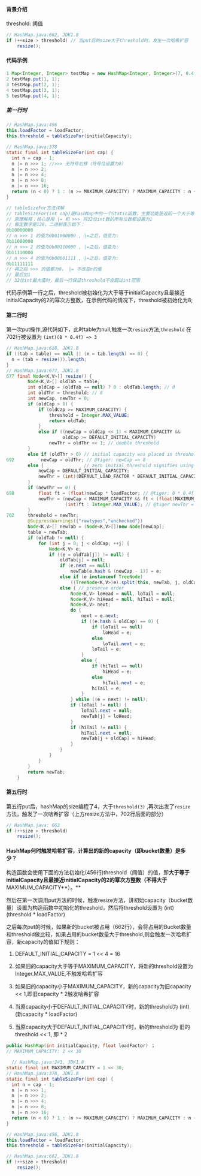 #### 背景介绍

threshold: 阈值

```java
// HashMap.java:662, JDK1.8
if (++size > threshold) // 当put后的size大于threshold时，发生一次哈希扩容
    resize();
```

#### 代码示例

```java
1 Map<Integer, Integer> testMap = new HashMap<Integer, Integer>(7, 0.4f);
2 testMap.put(1, 1);
3 testMap.put(2, 1);
4 testMap.put(3, 1);
5 testMap.put(4, 1);
```

##### 第一行时

```java
// HashMap.java:456
this.loadFactor = loadFactor;
this.threshold = tableSizeFor(initialCapacity);

// HashMap.java:378
static final int tableSizeFor(int cap) {
  int n = cap - 1;
  n |= n >>> 1; //>>> 无符号右移（符号位设置为0）
  n |= n >>> 2;
  n |= n >>> 4;
  n |= n >>> 8;
  n |= n >>> 16;
  return (n < 0) ? 1 : (n >= MAXIMUM_CAPACITY) ? MAXIMUM_CAPACITY : n + 1;
}
```

```java
// tableSizeFor方法详解
// tableSizeFor(int cap)是hashMap中的一个Static函数，主要功能是返回一个大于等于给定整数且最接近给定整数的2的幂次方整数，如给定7，返回2的3次方8、给定8，返回2的3次方8
// 原理解释：核心是用 |= 和 >>> 将32位int数的所有位数都设置为1
// 假定数字是128，二进制表示如下：
0b10000000
// n >>> 1 的值为0b01000000 , |=之后，值变为:
0b11000000
// n >>> 2 的值为0b00110000 , |=之后，值变为:
0b11110000
// n >>> 4 的值为0b00001111 , |=之后，值变为:
0b11111111
// 再之后 >>> 的值都为0， |= 不改变n的值
// 最后加1
// 32位int最大值时，最后一行保证threshold不会超过int范围
```

代码示例第一行之后，threshold被初始化为大于等于initialCapacity且最接近initialCapacity的2的幂次方整数，在示例代码的情况下，threshold被初始化为8;

#### 第二行时

第一次put操作,源代码如下，此时table为null,触发一次```resize```方法,```threshold``` 在702行被设置为 ```(int)(8 * 0.4f) => 3``` 

```Java
// HashMap.java:628, JDK1.8
if ((tab = table) == null || (n = tab.length) == 0) {
  n = (tab = resize()).length;
}
// HashMap.java:677, JDK1.8
677 final Node<K,V>[] resize() {
        Node<K,V>[] oldTab = table;
        int oldCap = (oldTab == null) ? 0 : oldTab.length; // 0
        int oldThr = threshold; // 8
        int newCap, newThr = 0;
        if (oldCap > 0) {
            if (oldCap >= MAXIMUM_CAPACITY) {
                threshold = Integer.MAX_VALUE;
                return oldTab;
            }
            else if ((newCap = oldCap << 1) < MAXIMUM_CAPACITY &&
                     oldCap >= DEFAULT_INITIAL_CAPACITY)
                newThr = oldThr << 1; // double threshold
        }
        else if (oldThr > 0) // initial capacity was placed in threshold
692          newCap = oldThr; // @tiger: newCap => 8
        else {               // zero initial threshold signifies using defaults
            newCap = DEFAULT_INITIAL_CAPACITY;
            newThr = (int)(DEFAULT_LOAD_FACTOR * DEFAULT_INITIAL_CAPACITY);
        }
        if (newThr == 0) {
698         float ft = (float)newCap * loadFactor; // @tiger: 8 * 0.4f = 3.2f
            newThr = (newCap < MAXIMUM_CAPACITY && ft < (float)MAXIMUM_CAPACITY ?
                      (int)ft : Integer.MAX_VALUE); // @tiger newThr = (int) 3.2f => 3
        }
702     threshold = newThr;
        @SuppressWarnings({"rawtypes","unchecked"})
        Node<K,V>[] newTab = (Node<K,V>[])new Node[newCap];
        table = newTab;
        if (oldTab != null) {
            for (int j = 0; j < oldCap; ++j) {
                Node<K,V> e;
                if ((e = oldTab[j]) != null) {
                    oldTab[j] = null;
                    if (e.next == null)
                        newTab[e.hash & (newCap - 1)] = e;
                    else if (e instanceof TreeNode)
                        ((TreeNode<K,V>)e).split(this, newTab, j, oldCap);
                    else { // preserve order
                        Node<K,V> loHead = null, loTail = null;
                        Node<K,V> hiHead = null, hiTail = null;
                        Node<K,V> next;
                        do {
                            next = e.next;
                            if ((e.hash & oldCap) == 0) {
                                if (loTail == null)
                                    loHead = e;
                                else
                                    loTail.next = e;
                                loTail = e;
                            }
                            else {
                                if (hiTail == null)
                                    hiHead = e;
                                else
                                    hiTail.next = e;
                                hiTail = e;
                            }
                        } while ((e = next) != null);
                        if (loTail != null) {
                            loTail.next = null;
                            newTab[j] = loHead;
                        }
                        if (hiTail != null) {
                            hiTail.next = null;
                            newTab[j + oldCap] = hiHead;
                        }
                    }
                }
            }
        }
        return newTab;
    }
```

#### 第五行时

第五行put后，hashMap的size编程了4，大于```threshold(3)``` ,再次出发了```resize``` 方法，触发了一次哈希扩容（上方resize方法中，702行后面的部分）

```Java
// HashMap.java: 662
if (++size > threshold)
    resize();
```



#### HashMap何时触发哈希扩容，计算出的新的capacity（即bucket数量）是多少？

构造函数会使用下面的方法初始化(456行)threshold（阈值）的值，即**大于等于initialCapacity且最接近initialCapacity的2的幂次方整数（不得大于**MAXIMUM_CAPACITY**）。**



然后在第一次调用put方法的时候，触发resize方法，讲初始capacity（bucket数量）设置为构造函数中初始化的threshold，然后将threshold设置为 (int)(threshold * loadFactor)



之后每次put的时候，如果新的bucket被占用（662行），会将占用的Bucket数量和threshold做比较，如果占用的bucket数量大于threshold,则会触发一次哈希扩容，新capacity的值如下规则：



1. DEFAULT_INITIAL_CAPACITY = 1 << 4 = 16
2. 如果旧的capacity大于等于MAXIMUM_CAPACITY，将新的threshold设置为Integer.MAX_VALUE,不触发哈希扩容

1. 如果旧的capacity小于MAXIMUM_CAPACITY，新的capacity为旧capacity << 1,即旧capacity * 2触发哈希扩容
2. 当原capacity小于DEFAULT_INITIAL_CAPACITY时，新的threshold为 (int)(新capacity * loadFactor)

1. 当原capacity大于DEFAULT_INITIAL_CAPACITY时，新的threshold为 旧的threshold << 1, 即 * 2

```Java
public HashMap(int initialCapacity, float loadFactor) ；
// MAXIMUM_CAPACITY: 1 << 30

  // HashMap.java:243, JDK1.8
static final int MAXIMUM_CAPACITY = 1 << 30;
// HashMap.java:378, JDK1.8
static final int tableSizeFor(int cap) {
  int n = cap - 1;
  n |= n >>> 1;
  n |= n >>> 2;
  n |= n >>> 4;
  n |= n >>> 8;
  n |= n >>> 16;
  return (n < 0) ? 1 : (n >= MAXIMUM_CAPACITY) ? MAXIMUM_CAPACITY : n + 1;
}

// HashMap.java:456, JDK1.8
this.loadFactor = loadFactor;
this.threshold = tableSizeFor(initialCapacity);

// HashMap.java:662, JDK1.8
if (++size > threshold)
    resize();

```

